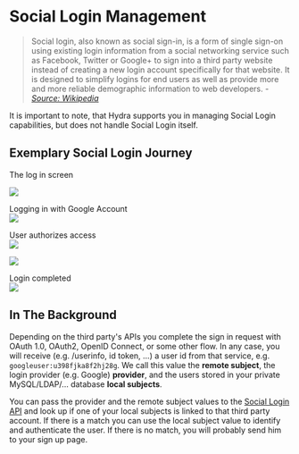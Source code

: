 # Social Login Management

> Social login, also known as social sign-in, is a form of single sign-on using existing login information from a social
networking service such as Facebook, Twitter or Google+ to sign into a third party website instead of creating
a new login account specifically for that website. It is designed to simplify logins for end users as well as
provide more and more reliable demographic information to web developers. *- [Source: Wikipedia](https://en.wikipedia.org/wiki/Social_login)*

It is important to note, that Hydra supports you in managing Social Login capabilities,
but does not handle Social Login itself.

## Exemplary Social Login Journey

The log in screen  

![](dist/images/social-login-example.jpg)

Logging in with Google Account  
![](dist/images/google.png)

User authorizes access  
![](dist/images/google2.png)

![](dist/images/social-login-example.jpg)

Login completed  
![](dist/images/login-success-a.gif)

## In The Background

Depending on the third party's APIs you complete the sign in request with OAuth 1.0,
OAuth2, OpenID Connect, or some other flow. In any case, you will receive (e.g. /userinfo, id token, ...)
a user id from that service, e.g. `googleuser:u398fjka8f2hj28g`. We call this value the **remote subject**,
the login provider (e.g. Google) **provider**, and the users stored in your private MySQL/LDAP/...
database **local subjects**.

You can pass the provider and the remote subject values to the
[Social Login API](http://docs.hdyra.apiary.io/#reference/social-login-management) and look up if one of your local
subjects is linked to that third party account. If there is a match you can use the local subject value
to identify and authenticate the user. If there is no match, you will probably send him to your sign up page.